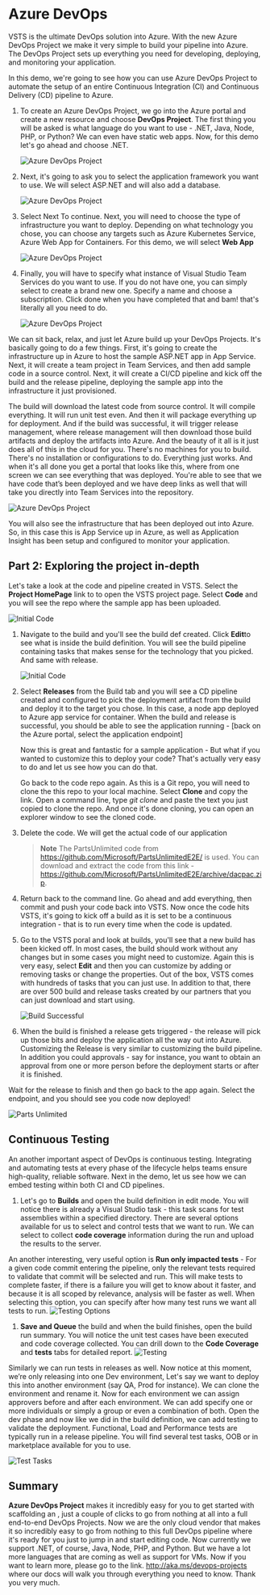 # Azure DevOps

VSTS is the ultimate DevOps solution into Azure.  With the new Azure DevOps Project we make it very simple to build your pipeline into Azure. The DevOps Project sets up everything you need for developing, deploying, and monitoring your application.

 In this demo, we're going to see how you can use Azure DevOps Project to automate the setup of an entire Continuous Integration (CI) and Continuous Delivery (CD) pipeline to Azure. 

1. To create an Azure DevOps Project, we go into the Azure portal and create a new resource and choose **DevOps Project**. The first thing you will be asked is what language do you want to use - .NET, Java, Node, PHP, or Python? We can even have static web apps.  Now, for this demo let's go ahead and choose .NET. 

    ![Azure DevOps Project](images/azuredevopsproject.png)

1. Next, it's going to ask you to select the application framework you  want to use. We will select ASP.NET and will also add a database. 

    ![Azure DevOps Project](images/azuredevopsproject2.png)

1. Select Next To continue. Next, you will need to choose the type of infrastructure you want to deploy.  Depending on what technology you chose, you can choose any targets such as Azure Kubernetes Service, Azure Web App for Containers. For this demo, we will select  **Web App**

     ![Azure DevOps Project](images/azuredevopsproject3.png)

1. Finally, you will have to specify what instance of Visual Studio Team Services do you want to use. If you do not have one, you can simply select to create a brand new one. Specify a name and choose a subscription. Click done when you have completed that and bam! that's literally all you need to do.  

     ![Azure DevOps Project](images/azuredevopsproject4.png)

We can sit back, relax, and just let Azure build up your DevOps Projects. It's basically going to do a few things.  First, it's going to create the infrastructure up in Azure to host the sample ASP.NET app in App Service. Next, it will create a team project in Team Services, and then add sample code in a source control.  Next, it will create a CI/CD pipeline and kick off the build and the release pipeline, deploying the sample app into the infrastructure it just provisioned.

The build will download the latest code from source control. It will compile everything. It will run unit test even.  And then it will package everything up for deployment.  And if the build was successful, it will trigger release management, where release management will then download those build artifacts and deploy the artifacts into Azure. And the beauty of it all is it just does all of this in the cloud for you. There's no machines for you to build. There's no installation or configurations to do.  Everything just works. And when it's all done you get a portal that looks like this, where from one screen we can see everything that was deployed. You're able to see that we have code that’s been deployed and we have deep links as well that will take you directly into Team Services into the repository. 

   ![Azure DevOps Project](images/azuredevopsproject5.png)

You will also see the infrastructure that has been deployed out into Azure.  So, in this case this is App Service up in Azure, as well as Application Insight has been setup and configured to monitor your application.

## Part 2: Exploring the project in-depth

 Let's take a look at the code and pipeline created in VSTS. Select the **Project HomePage** link to to open the VSTS project page. Select **Code** and you will see the repo where the sample app has been uploaded. 

 ![Initial Code](images/initialsampleapp.png)
 
 1. Navigate to the build and you'll see the build def created. Click **Edit**to see what is inside the build definition. You will see the build pipeline containing tasks that makes sense for the technology that you picked. And same with release. 

    ![Initial Code](images/builddef.png)
 
1. Select **Releases** from the Build tab and you will see a CD pipeline created and configured to pick the deployment artifact from the build and deploy it to the target you chose. In this case, a node app deployed to Azure app service for container. When the build and release is successful, you should be able to see the application running - [back on the Azure portal, select the application endpoint]

    Now this is great and fantastic for a sample application - But what if you wanted to customize this to deploy your code? That's actually very easy to do and let us see how you can do that.

    Go back to the code repo again. As this is a Git repo, you will need to clone the this repo to your local machine. Select **Clone** and copy the link.  Open a command line, type *git clone* and paste the text you just copied to clone the repo. And once it's done cloning, you can open an explorer window to see the cloned code. 

1. Delete the code. We will get the actual code of our application

    >**Note** The PartsUnlimited code from https://github.com/Microsoft/PartsUnlimitedE2E/ is used. You can download and extract the code from this link - https://github.com/Microsoft/PartsUnlimitedE2E/archive/dacpac.zip. 

1. Return back to the command line.  Go ahead and add everything, then commit and push your code back into VSTS. Now once the code hits VSTS, it's going to kick off a build as it is set to be a continuous integration - that is to run every time when the code is updated. 

1. Go to the VSTS poral and look at builds, you'll see that a new build has been kicked off. In most cases, the build should work without any changes but in some cases you might need to customize. Again this is very easy, select **Edit** and then you can customize by adding or removing tasks or change the properties.  Out of the box, VSTS comes with hundreds of tasks that you can just use. In addition to that, there are over 500 build and release tasks created by our partners that you can just download and start using. 

   ![Build Successful](images/buildsuccess.png)
  
1. When the build is finished a release gets triggered - the release will pick up those bits and deploy the application all the way out into Azure.  Customizing the Release is very similar to customizing the build pipeline. In addition you could approvals - say for instance, you want to obtain an approval from one or more person before the deployment starts or after it is finished.

Wait for the release to finish and then go back to the app again. Select the endpoint, and you should see you code now deployed!

  ![Parts Unlimited](images/partsunlimited.png)

## Continuous Testing

An another important aspect of DevOps is continuous testing. Integrating and automating tests at every phase  of the lifecycle helps teams ensure high-quality, reliable software. Next in the demo, let us see how we can embed testing within both CI and CD pipelines. 

1. Let's go to **Builds** and open the build definition in edit mode. You will notice there is already a Visual Studio task - this task scans for test assemblies within a specified directory. There are several options available for us to select and control tests that we want to run. We can select to collect **code coverage** information during the run and upload the results to the server. 

An another interesting, very useful option is **Run only impacted tests** - For a given code commit entering the pipeline, only the relevant tests required to validate that commit will be selected and run. This will make tests to complete faster, if there is a failure you will get to know about it faster, and because it is all scoped by relevance, analysis will be faster as well. When selecting this option, you can specify after how many test runs we want all tests to run. 
    ![Testing Options](images/testingoptions.png)

1. **Save and Queue** the build and when the build finishes, open the build run summary. You will notice the unit test cases have been executed and code coverage collected. You can drill down to the **Code Coverage** and **tests** tabs for  detailed report.
    ![Testing](images/testsandcodecoverage.png)

Similarly we can run tests in releases as well. Now notice at this moment, we’re only releasing into one Dev environment, Let's say we want to deploy this into another environment (say QA, Prod for instance).  We can clone the environment and rename it. Now for each environment we can assign approvers before and after each environment. We can add specify one or more individuals or simply a group or even a combination of both. Open the dev phase and now like we did in the build definition, we can add testing to validate the deployment. Functional, Load and Performance tests are typically run in a release pipeline. You will find several test tasks, OOB or in marketplace available for you to use.

![Test Tasks](images/testtasks.png)

## Summary

**Azure DevOps Project** makes it incredibly easy for you to get started with scaffolding an ,  just a couple of clicks to go from nothing at all into a full end-to-end DevOps Projects. Now we are the only cloud vendor that makes it so incredibly easy to go from nothing to this full DevOps pipeline where it's ready for you just to jump in and start editing code. Now currently we support .NET, of course, Java, Node, PHP, and Python. But we have a lot more languages that are coming as well as support for VMs. Now if you want to learn more, please go to the link. http://aka.ms/devops-projects  where our docs will walk you through everything you need to know. Thank you very much.  

